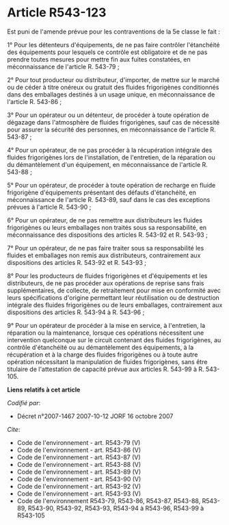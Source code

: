 # Article R543-123

Est puni de l'amende prévue pour les contraventions de la 5e classe le fait :

1° Pour les détenteurs d'équipements, de ne pas faire contrôler l'étanchéité des équipements pour lesquels ce contrôle est
obligatoire et de ne pas prendre toutes mesures pour mettre fin aux fuites constatées, en méconnaissance de l'article R.
543-79 ;

2° Pour tout producteur ou distributeur, d'importer, de mettre sur le marché ou de céder à titre onéreux ou gratuit des
fluides frigorigènes conditionnés dans des emballages destinés à un usage unique, en méconnaissance de l'article R. 543-86 ;

3° Pour un opérateur ou un détenteur, de procéder à toute opération de dégazage dans l'atmosphère de fluides frigorigènes,
sauf cas de nécessité pour assurer la sécurité des personnes, en méconnaissance de l'article R. 543-87 ;

4° Pour un opérateur, de ne pas procéder à la récupération intégrale des fluides frigorigènes lors de l'installation, de
l'entretien, de la réparation ou du démantèlement d'un équipement, en méconnaissance de l'article R. 543-88 ;

5° Pour un opérateur, de procéder à toute opération de recharge en fluide frigorigène d'équipements présentant des défauts
d'étanchéité, en méconnaissance de l'article R. 543-89, sauf dans le cas des exceptions prévues à l'article R. 543-90 ;

6° Pour un opérateur, de ne pas remettre aux distributeurs les fluides frigorigènes ou leurs emballages non traités sous sa
responsabilité, en méconnaissance des dispositions des articles R. 543-92 et R. 543-93 ;

7° Pour un opérateur, de ne pas faire traiter sous sa responsabilité les fluides et emballages non remis aux distributeurs,
contrairement aux dispositions des articles R. 543-92 et R. 543-93 ;

8° Pour les producteurs de fluides frigorigènes et d'équipements et les distributeurs, de ne pas procéder aux opérations de
reprise sans frais supplémentaires, de collecte, de retraitement pour mise en conformité avec leurs spécifications d'origine
permettant leur réutilisation ou de destruction intégrale des fluides frigorigènes ou de leurs emballages, contrairement aux
dispositions des articles R. 543-94 à R. 543-96 ;

9° Pour un opérateur de procéder à la mise en service, à l'entretien, la réparation ou la maintenance, lorsque ces opérations
nécessitent une intervention quelconque sur le circuit contenant des fluides frigorigènes, au contrôle d'étanchéité ou au
démantèlement des équipements, à la récupération et à la charge des fluides frigorigènes ou à toute autre opération
nécessitant la manipulation de fluides frigorigènes, sans être titulaire de l'attestation de capacité prévue aux articles R.
543-99 à R. 543-105.

**Liens relatifs à cet article**

_Codifié par_:

  - Décret n°2007-1467 2007-10-12 JORF 16 octobre 2007

_Cite_:

  - Code de l'environnement - art. R543-79 (V)
  - Code de l'environnement - art. R543-86 (V)
  - Code de l'environnement - art. R543-87 (V)
  - Code de l'environnement - art. R543-88 (V)
  - Code de l'environnement - art. R543-89 (V)
  - Code de l'environnement - art. R543-90 (V)
  - Code de l'environnement - art. R543-92 (V)
  - Code de l'environnement - art. R543-93 (V)
  - Code de l'environnement R543-79, R543-86, R543-87, R543-88, R543-89, R543-90, R543-92, R543-93, R543-94 à R543-96, R543-99 à R543-105

